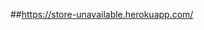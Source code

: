 ##https://store-unavailable.herokuapp.com/

<!-- hot fix
      [x] chi tiết sản phẩm
      [x] like useEffect
      [x] state admin
      [x] adminUI
      [x] refund stripe
      [x] xác nhận đã thanh toán
      [x] tìm kiếm loại sản phẩm
      [x] In hóa đơn
      [x] adminRole
      [x] Validation form
      [x] thống kê
      [x] color
      [x] loading
      [x] tương tác like sản phầm
      [x] sđt đơn hàng
      [x] sđt (chọn nhiều địa chỉ)
      [x] thông báo đơn hàng (user)
      [x] hủy voucher
      [x] order detail discount
      [x] chấp nhận trạng thái đơn hàng (shipper)
      [x] kiểm tra giá trị input của variants
      [x] vnpay, momo
      [x] qty in stock
      [x] load sales
      [x] giao diện sales, sales product vertical
      [x] face authen ui
      [x] scrollbar custom
      [x] reddot animations
      [x] product color
      [x] create product error
      [x] thông báo mess
      [x] màu, size selection multiple
      [x] fix eslint
      [] thời gian mess và tin nhắn cuối
 -->
<!--       ==========Main features===========
      [x] Momo
      [x] đổi mật khẩu
      [x] lock user
      [x] chọn size, màu sản phẩm
      [x] tồn kho
      [x] khuyễn mãi
      [x] xác nhận đơn hàng
      [x] xác nhận bình luận
      [x] hiển thị thông báo
      [x] đăng nhập gmail
      [x] like sản phẩm
      [x] hủy đơn hàng momo - hoàn tiền momo
      [x] thống kê
            - doanh số theo d/m/y
      [x] chọn địa chỉ
      [x] vnpay
      [] blog
      [] paypal

      [x] user export excel
      [x] slider (img, caption, heading, desc, createAt)
      [x] partner (name, img, createAt)
      [x] discount (img, title, caption, createAt)
      [x~] fb chatbot //PAGE_ID=437632991777696 APP_ID=909918376677562
      [x] lượt xem sản phẩm (view count)
      [x] thông báo người dùng trạng thái đơn hàng
      [x] giao hàng
      [x] voucher (name, code, feature, value, exspire, createAt)
      [x] voucher giảm giá
      [x] admin reddot thông báo có đơn, member, comment mới
      [x] size, color từng sản phẩm (chi tiết)
      [x] hiện variants ra chi tiết sản phẩm
      [x] sản phẩm yêu thích
      [x] tìm kiếm sản phẩm với khung giá tiền
      [x] Quản lý color, size
      [x] đa ngôn ngữ i18n
      [] gợi ý mua hàng
      [] ~doanh thu (ref thầy Đệ)
      [] ~điểm danh nhận voucher
      [] ~games (maybe)
      [] điểm danh nhận voucher
      [x] số lượng sản phẩm khi chọn màu
      [] đánh giá, bình luận sản phẩm sau khi mua hàng
      [] góp ý sản phẩm sau khi đã được giao
      [x] giao diện admin, mod
      [] đăng nhập giao hàng
      [] xác nhận giao hàng
      [x] thông tin giao hàng
 -->
 <!-- TLTN
      1. Giao diện trang chủ: mục đăng nhập, mục đăng ký, hiển thị các quảng cáo sản phẩm.
      2. Giao diện người dùng:
      2.1. Người dùng khách: xem quảng cáo trên trang chủ, xem sản phẩm trên trang sản phẩm, đăng ký thành viên
      2.2. Người dùng Thành Viên:
      o Đăng nhập, đăng xuất
      o Tìm kiếm sản phẩm
      o Xem sản phẩm và đưa sản phẩm vào giỏ hàng.
      o Xem giỏ hàng.
      o Thanh toán giỏ hàng.
      o Bình luận, đánh giá.
      o Xem lịch sử và trạng thái đơn đặt hàng đã thanh toán.
      o Thống kê tổng tiền.
      o Quản lý thông tin cá nhân : xem, sửa thông tin cá nhân.
      2.3. Quản trị viên:
      o Đăng nhập, đăng xuất trang quản trị viên
      o Quản lý tài khoản thành viên, quản trị viên: cấp quyền.
      o Quản lý hồ sơ thành viên: thông tin cá nhân, địa chỉ.
      o Quản lý sản phẩm.
      o Quản lý loại sản phẩm.
      o Quản lý bình luận, đánh giá.
      o Quản lý đơn hàng.
      o Thống kê doanh số.
USER
      [x] Đăng nhập bằng FB, GG
      [x] Đăng Ký bằng FB, GG
      [x] VnPay
      [x] Tìm kiếm danh mục, mức giá
      [x] Giỏ hàng
      [x] Lịch sủ mua hàng.
      [x] Theo dõi đơn hàng
      [x] Đánh giá sản phẩm
      [x] Xem chi tiết sản phẩm
      [x] Hủy đơn hàng
      [x] Tìm kiếm bằng giọng nói
      [x] Nhận mã khuyễn mãi
      [x] Chatbox
      [] PayPal (~~~)
      [] Cấp lại mật khẩu (email)
      [] Hình ảnh sản phẩm 3D (~~~)

ADMIN
      [x] Thêm, sửa, xóa sản phẩm
      [x] Tạo, sửa, ẩn danh mục sản phẩm
      [x] Tạo, sửa, xóa khuyến mãi
      [x] Xác nhận đơn hàng
      [x] Quản lý sản phẩm
      [x] Thống kê lịch sử giao dịch
      [x] Quản lý tài khoản người dùng
      [x] Thống kê doanh số bán (theo ngày, tháng, năm/ theo danh mục sản phẩm)
      [x] Thống kê sản phẩm bán chạy nhất
      [x] Thống báo sản phẩm ít tương tác trong tác
      [x] Thống kê thời gian sử dụng trang web của khách hàng
      [x] Thống kê độ hài lòng của khách hàng với sản phẩm (rating)
      [x] Thống kê lợi nhuận (total revenue - (total import + total shipping fee))
      [x] Thống kê tỉ lệ quay lại mua hàng của khách hàng (month chart, d/m/y)
      [x] Chatbox
  -->
